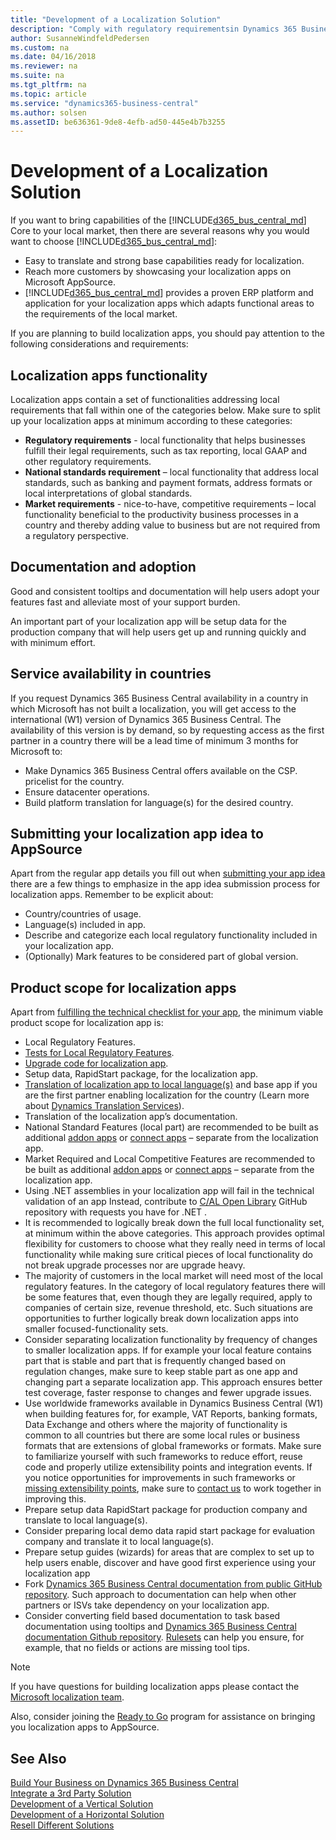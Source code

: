 ```yaml
---
title: "Development of a Localization Solution"
description: "Comply with regulatory requirementsin Dynamics 365 Business Central."
author: SusanneWindfeldPedersen
ms.custom: na
ms.date: 04/16/2018
ms.reviewer: na
ms.suite: na
ms.tgt_pltfrm: na
ms.topic: article
ms.service: "dynamics365-business-central"
ms.author: solsen
ms.assetID: be636361-9de8-4efb-ad50-445e4b7b3255
---
```


# Development of a Localization Solution
If you want to bring capabilities of the [!INCLUDE[d365_bus_central_md](../includes/d365_bus_central_md.md)] Core to your local market, then there are several reasons why you would want to choose [!INCLUDE[d365_bus_central_md](../includes/d365_bus_central_md.md)]: 

- Easy to translate and strong base capabilities ready for localization.
- Reach more customers by showcasing your localization apps on Microsoft AppSource.
- [!INCLUDE[d365_bus_central_md](../includes/d365_bus_central_md.md)] provides a proven ERP platform and application for your localization apps which adapts functional areas to the requirements of the local market.  

If you are planning to build localization apps, you should pay attention to the following considerations and requirements:

## Localization apps functionality
Localization apps contain a set of functionalities addressing local requirements that fall within one of the categories below. Make sure to split up your localization apps at minimum according to these categories:  

 * **Regulatory requirements** - local functionality that helps businesses fulfill their legal requirements, such as tax reporting, local GAAP and other regulatory requirements. 
 * **National standards requirement** – local functionality that address local standards, such as banking and payment formats, address formats or local interpretations of global standards. 
 * **Market requirements**   - nice-to-have, competitive requirements – local functionality beneficial to the productivity business processes in a country and thereby adding value to business but are not required from a regulatory perspective. 

## Documentation and adoption 
Good and consistent tooltips and documentation will help users adopt your features fast and alleviate most of your support burden. 

An important part of your localization app will be setup data for the production company that will help users get up and running quickly and with minimum effort. 

## Service availability in countries
If you request Dynamics 365 Business Central availability in a country in which Microsoft has not built a localization, you will get access to the international (W1) version of Dynamics 365 Business Central. The availability of this version is by demand, so by requesting access as the first partner in a country there will be a lead time of minimum 3 months for Microsoft to: 

 * Make Dynamics 365 Business Central offers available on the CSP. pricelist for the country. 
 * Ensure datacenter operations. 
 * Build platform translation for language(s) for the desired country.

## Submitting your localization app idea to AppSource 
Apart from the regular app details you fill out when [submitting your app idea](https://go.microsoft.com/fwlink/?linkid=869733) there are a few things to emphasize in the app idea submission process for localization apps. Remember to be explicit about: 
 * Country/countries of usage. 
 * Language(s) included in app. 
 * Describe and categorize each local regulatory functionality included in your localization app. 
 * (Optionally) Mark features to be considered part of global version. 

## Product scope for localization apps
Apart from [fulfilling the technical checklist for your app](../devenv-checklist-submission.md), the minimum viable product scope for localization app is: 

 * Local Regulatory Features. 
 * [Tests for Local Regulatory Features](../../compliance/apptest-testingyourextension.md). 
 * [Upgrade code for localization app](../devenv-upgrading-extensions.md). 
 * Setup data, RapidStart package, for the localization app. 
 * [Translation of localization app to local language(s)](../devenv-work-with-translation-files.md) and base app if you are the first partner enabling localization for the country (Learn more about [Dynamics Translation Services](/dynamics365/unified-operations/dev-itpro/lifecycle-services/translation-service-overview)). 
 * Translation of the localization app’s documentation. 
 * National Standard Features (local part) are recommended to be built as additional [addon apps](readiness-add-on-apps.md) or [connect apps](readiness-connect-apps.md) – separate from the localization app. 
 * Market Required and Local Competitive Features are recommended to be built as additional [addon apps](readiness-add-on-apps.md) or [connect apps](readiness-connect-apps.md) – separate from the localization app.
 * Using .NET assemblies in your localization app will fail in the technical validation of an app Instead, contribute to [C/AL Open Library](https://github.com/Microsoft/cal-open-library) GitHub repository with requests you have for .NET . 
 * It is recommended to logically break down the full local functionality set, at minimum within the above categories. This approach provides optimal flexibility for customers to choose what they really need in terms of local functionality while making sure critical pieces of local functionality do not break upgrade processes nor are upgrade heavy. 
 * The majority of customers in the local market will need most of the local regulatory features. In the category of local regulatory features there will be some features that, even though they are legally required, apply to companies of certain size, revenue threshold, etc. Such situations are opportunities to further logically break down localization apps into smaller focused-functionality sets. 
 * Consider separating localization functionality by frequency of changes to smaller localization apps. If for example your local feature contains part that is stable and part that is frequently changed based on regulation changes, make sure to keep stable part as one app and changing part a separate localization app. This approach ensures better test coverage, faster response to changes and fewer upgrade issues. 
 * Use worldwide frameworks available in Dynamics Business Central (W1) when building features for, for example, VAT Reports, banking formats, Data Exchange and others where the majority of functionality is common to all countries but there are some local rules or business formats that are extensions of global frameworks or formats. Make sure to familiarize yourself with such frameworks to reduce effort, reuse code and properly utilize extensibility points and integration events. If you notice opportunities for improvements in such frameworks or [missing extensibility points](https://github.com/Microsoft/AL/issues), make sure to [contact us](mailto:d365bcloc@microsoft.com) to work together in improving this. 
 * Prepare setup data RapidStart package for production company and translate to local language(s). 
 * Consider preparing local demo data rapid start package for evaluation company and translate it to local language(s). 
 * Prepare setup guides (wizards) for areas that are complex to set up to help users enable, discover and have good first experience using your localization app 
 * Fork [Dynamics 365 Business Central documentation from public GitHub repository](https://github.com/MicrosoftDocs/dynamics365smb-docs). Such approach to documentation can help when other partners or ISVs take dependency on your localization app. 
 * Consider converting field based documentation to task based documentation using tooltips and [Dynamics 365 Business Central documentation Github repository](https://github.com/MicrosoftDocs/dynamics365smb-docs). [Rulesets](../devenv-rule-set-syntax-for-code-analysis-tools.md) can help you ensure, for example, that no fields or actions are missing tool tips. 

> [!NOTE]  
> If you have questions for building localization apps please contact the [Microsoft localization team](mailto:d365bcloc@microsoft.com). 

Also, consider joining the [Ready to Go](readiness-ready-to-go.md) program for assistance on bringing you localization apps to AppSource.

## See Also
[Build Your Business on Dynamics 365 Business Central](readiness-welcome.md)  
[Integrate a 3rd Party Solution](readiness-thirdparty-solution.md)  
[Development of a Vertical Solution](readiness-develop-vertical.md)  
[Development of a Horizontal Solution](readiness-develop-horizontal.md)  
[Resell Different Solutions](readiness-reseller.md)  
